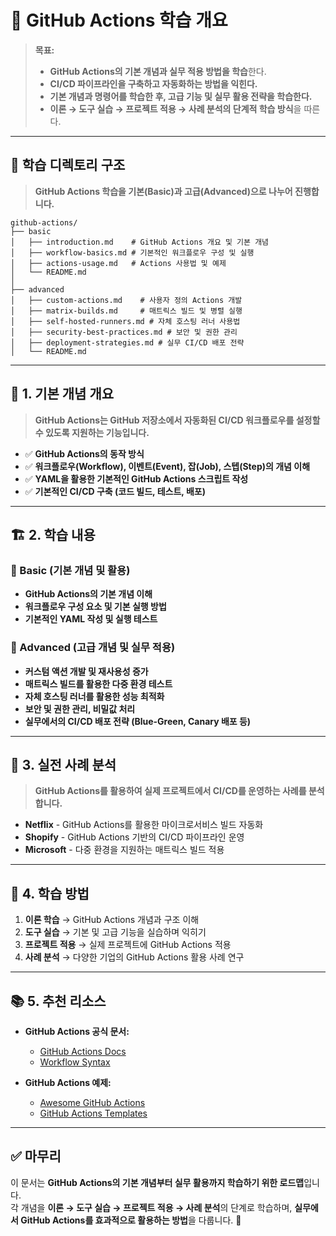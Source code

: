 # 📂 GitHub Actions 학습 개요

> **목표:**  
> - **GitHub Actions의 기본 개념과 실무 적용 방법을 학습**한다.  
> - **CI/CD 파이프라인을 구축하고 자동화하는 방법을 익힌다.**  
> - **기본 개념과 명령어를 학습한 후, 고급 기능 및 실무 활용 전략을 학습한다.**  
> - **이론 → 도구 실습 → 프로젝트 적용 → 사례 분석의 단계적 학습 방식**을 따른다.  

---

## 📂 **학습 디렉토리 구조**  
> **GitHub Actions 학습을 기본(Basic)과 고급(Advanced)으로 나누어 진행합니다.**  

```
github-actions/
├── basic
│   ├── introduction.md    # GitHub Actions 개요 및 기본 개념
│   ├── workflow-basics.md # 기본적인 워크플로우 구성 및 실행
│   ├── actions-usage.md   # Actions 사용법 및 예제
│   └── README.md
│
├── advanced
│   ├── custom-actions.md    # 사용자 정의 Actions 개발
│   ├── matrix-builds.md     # 매트릭스 빌드 및 병렬 실행
│   ├── self-hosted-runners.md # 자체 호스팅 러너 사용법
│   ├── security-best-practices.md # 보안 및 권한 관리
│   ├── deployment-strategies.md # 실무 CI/CD 배포 전략
│   └── README.md
```

---

## 📖 **1. 기본 개념 개요**
> **GitHub Actions는 GitHub 저장소에서 자동화된 CI/CD 워크플로우를 설정할 수 있도록 지원하는 기능입니다.**

- ✅ **GitHub Actions의 동작 방식**  
- ✅ **워크플로우(Workflow), 이벤트(Event), 잡(Job), 스텝(Step)의 개념 이해**  
- ✅ **YAML을 활용한 기본적인 GitHub Actions 스크립트 작성**  
- ✅ **기본적인 CI/CD 구축 (코드 빌드, 테스트, 배포)**  

---

## 🏗 **2. 학습 내용**
### 📌 Basic (기본 개념 및 활용)
- **GitHub Actions의 기본 개념 이해**
- **워크플로우 구성 요소 및 기본 실행 방법**
- **기본적인 YAML 작성 및 실행 테스트**

### 📌 Advanced (고급 개념 및 실무 적용)
- **커스텀 액션 개발 및 재사용성 증가**
- **매트릭스 빌드를 활용한 다중 환경 테스트**
- **자체 호스팅 러너를 활용한 성능 최적화**
- **보안 및 권한 관리, 비밀값 처리**
- **실무에서의 CI/CD 배포 전략 (Blue-Green, Canary 배포 등)**

---

## 🚀 **3. 실전 사례 분석**
> **GitHub Actions를 활용하여 실제 프로젝트에서 CI/CD를 운영하는 사례를 분석합니다.**

- **Netflix** - GitHub Actions를 활용한 마이크로서비스 빌드 자동화  
- **Shopify** - GitHub Actions 기반의 CI/CD 파이프라인 운영  
- **Microsoft** - 다중 환경을 지원하는 매트릭스 빌드 적용  

---

## 🎯 **4. 학습 방법**
1. **이론 학습** → GitHub Actions 개념과 구조 이해  
2. **도구 실습** → 기본 및 고급 기능을 실습하며 익히기  
3. **프로젝트 적용** → 실제 프로젝트에 GitHub Actions 적용  
4. **사례 분석** → 다양한 기업의 GitHub Actions 활용 사례 연구  

---

## 📚 **5. 추천 리소스**
- **GitHub Actions 공식 문서:**  
  - [GitHub Actions Docs](https://docs.github.com/en/actions)  
  - [Workflow Syntax](https://docs.github.com/en/actions/using-workflows/workflow-syntax-for-github-actions)  

- **GitHub Actions 예제:**  
  - [Awesome GitHub Actions](https://github.com/sdras/awesome-actions)  
  - [GitHub Actions Templates](https://github.com/actions)  

---

## ✅ **마무리**
이 문서는 **GitHub Actions의 기본 개념부터 실무 활용까지 학습하기 위한 로드맵**입니다.  
각 개념을 **이론 → 도구 실습 → 프로젝트 적용 → 사례 분석**의 단계로 학습하며, **실무에서 GitHub Actions를 효과적으로 활용하는 방법**을 다룹니다. 🚀